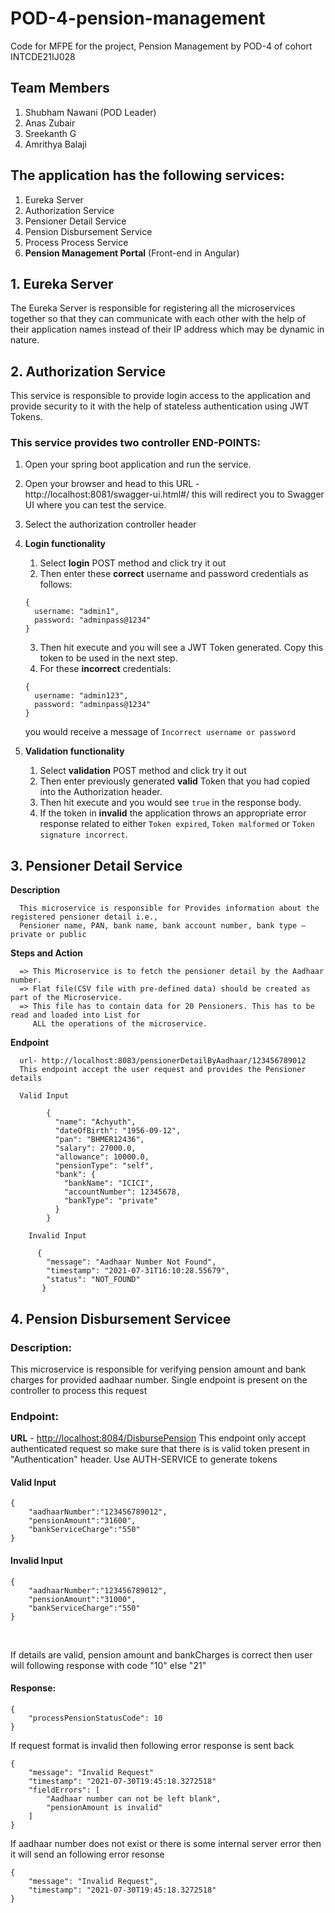 # POD-4-pension-management
Code for MFPE for the project, Pension Management by POD-4 of cohort INTCDE21IJ028

## Team Members
1. Shubham Nawani (POD Leader)
2. Anas Zubair
3. Sreekanth G
4. Amrithya Balaji

## The application has the following services:

1. Eureka Server
2. Authorization Service
3. Pensioner Detail Service
4. Pension Disbursement Service
5. Process Process Service
6. **Pension Management Portal** (Front-end in Angular)

## 1. Eureka Server
The Eureka Server is responsible for registering all the microservices together so that they can communicate with each other with the help of their application names instead of their IP address which may be dynamic in nature.

## 2. Authorization Service
This service is responsible to provide login access to the application and provide security to it with the help of stateless authentication using JWT Tokens.

### This service provides two controller END-POINTS:
1. Open your spring boot application and run the service.
2. Open your browser and head to this URL - http://localhost:8081/swagger-ui.html#/ this will redirect you to Swagger UI where you can test the service.
3. Select the authorization controller header
4. **Login functionality**
	1. Select **login** POST method and click try it out
	2. Then enter these **correct** username and password credentials as follows:
      ```
      { 
        username: "admin1", 
        password: "adminpass@1234"
      }
      ```
	3. Then hit execute and you will see a JWT Token generated. Copy this token to be used in the next step.
	4. For these **incorrect** credentials:     
	  ```
    { 
        username: "admin123", 
        password: "adminpass@1234"
    }
    ``` 
    you would receive a message of `Incorrect username or password`

5. **Validation functionality**
	1. Select **validation** POST method and click try it out
	2. Then enter previously generated **valid** Token that you had copied into the Authorization header.
	3. Then hit execute and you would see `true` in the response body.
	4. If the token in **invalid** the application throws an appropriate error response related to either `Token expired`, `Token malformed` or `Token signature incorrect`.

## 3. Pensioner Detail Service
  
  **Description**
      
      This microservice is responsible for Provides information about the registered pensioner detail i.e., 
      Pensioner name, PAN, bank name, bank account number, bank type – private or public
    
   **Steps and Action**
   
      => This Microservice is to fetch the pensioner detail by the Aadhaar number.
      => Flat file(CSV file with pre-defined data) should be created as part of the Microservice. 
      => This file has to contain data for 20 Pensioners. This has to be read and loaded into List for 
         ALL the operations of the microservice.
      
   **Endpoint**
   
      url- http://localhost:8083/pensionerDetailByAadhaar/123456789012 
      This endpoint accept the user request and provides the Pensioner details
      
      Valid Input
      
            {
              "name": "Achyuth",
              "dateOfBirth": "1956-09-12",
              "pan": "BHMER12436",
              "salary": 27000.0,
              "allowance": 10000.0,
              "pensionType": "self",
              "bank": {
                "bankName": "ICICI",
                "accountNumber": 12345678,
                "bankType": "private"
              }
            }
            
        Invalid Input
       
          {
            "message": "Aadhaar Number Not Found",
            "timestamp": "2021-07-31T16:10:28.55679",
            "status": "NOT_FOUND"
           }
        
## 4. Pension Disbursement Servicee
  
<h3>Description:</h3>
<p>This microservice is responsible for verifying pension amount and bank charges for provided aadhaar number. Single endpoint is present on the controller
to process this request</p>

<h3>Endpoint:</h3>
<b>URL</b> -  <a href="http://localhost:8084/DisbursePension">http://localhost:8084/DisbursePension</a>
This endpoint only accept authenticated request so make sure that there is is valid token present in "Authentication" header. Use AUTH-SERVICE to generate tokens

<h4>Valid Input</h4>

```
{
    "aadhaarNumber":"123456789012",
    "pensionAmount":"31600",
    "bankServiceCharge":"550"
}
```
<h4>Invalid Input</h4>

```
{
    "aadhaarNumber":"123456789012",
    "pensionAmount":"31000",
    "bankServiceCharge":"550"
}
```
<br/>
<p>If details are valid, pension amount and bankCharges is correct then user will following response with code "10" else "21"</p>

<h4>Response:</h4>

```
{
    "processPensionStatusCode": 10
}
```
<p>If request format is invalid then following error response is sent back</p>

```
{
    "message": "Invalid Request"
    "timestamp": "2021-07-30T19:45:18.3272518"
    "fieldErrors": [
        "Aadhaar number can not be left blank",
        "pensionAmount is invalid"
    ]
}
```
<p>If aadhaar number does not exist or there is some internal server error then it will send an following error resonse</p>

```
{
    "message": "Invalid Request",
    "timestamp": "2021-07-30T19:45:18.3272518"
}
```
